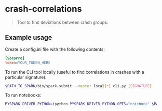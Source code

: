 # crash-correlations
> Tool to find deviations between crash groups.

## Example usage

Create a config.ini file with the following contents:
```ini
[Socorro]
token=YOUR_TOKEN_HERE
```

To run the CLI tool locally (useful to find correlations in crashes with a particular signature):
```bash
$PATH_TO_SPARK/bin/spark-submit --master local[*] cli.py [SIGNATURE]
```

To run notebooks:
```bash
PYSPARK_DRIVER_PYTHON=ipython PYSPARK_DRIVER_PYTHON_OPTS="notebook" $PATH_TO_SPARK/bin/pyspark
```
